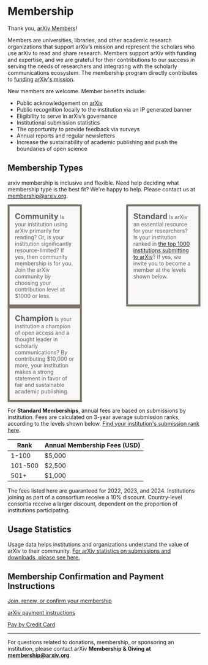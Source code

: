 # Membership
<style>
.mkd-img-60 {
  width:100% !important;
  max-width: 950px;
  margin:20px 0 0 0;
}
.mkd-img-border {
  margin:1em 0px;
  padding:10px;
  border:.25em solid #ededed;
}
.mkd-img-icon {
  border-radius:25%;
  width:150px;
  float:left;
  margin:0 .5em;
}
blockquote {
  border-left:0;
  margin:0;
  padding:0;
}
blockquote ol {
  list-style: none;
  margin: 0;
  padding: 0;
  display: flex;
  flex-direction: row;
  flex-wrap: wrap;
  justify-content: space-between;
}
blockquote ol li {
  width: 100%;
  padding:1em;
  -webkit-box-shadow: 0px 3px 8px 0px rgba(0,0,0,0.1);
  -moz-box-shadow: 0px 3px 8px 0px rgba(0,0,0,0.1);
  box-shadow: 0px 3px 8px 0px rgba(0,0,0,0.1);
  min-height:90px;
}
blockquote ol li strong {
  font-size: 20px;
}
blockquote ol li:nth-child(1) {
  border: 5px solid #7c7469;
  background: #f9f7f7;
}
blockquote ol li:nth-child(2) {
  border: 5px solid #7c7469;
  background: #f9f7f7;
}
blockquote ol li:nth-child(3) {
  border: 5px solid #7c7469;
  background: #f9f7f7;
}
blockquote ol li::after {
  content: "";
  margin: 0;
}
blockquote ol li img {
  height:40px;
  display:block;
  margin:1em auto 0 auto;
}
h2, h2, h4, h5 {
  clear:both;
}
aside {
  float:left;
  clear:both;
  width:100%;
}
@media (min-width: 576px) {
  blockquote ol li {
    width: calc(33% - 10px);
  }
}
</style>


Thank you, [arXiv Members](ourmembers)!

Members are universities, libraries, and other academic research organizations that support arXiv’s mission and represent the scholars who use arXiv to read and share research. Members support arXiv with funding and expertise, and we are grateful for their contributions to our success in serving the needs of researchers and integrating with the scholarly communications ecosystem. The membership program directly contributes to [funding](funding) [arXiv's mission](index).

New members are welcome. Member benefits include:
-  Public acknowledgement on [arXiv](ourmembers)
-  Public recognition locally to the institution via an IP generated banner
-  Eligibility to serve in arXiv’s governance
-  Institutional submission statistics
-  The opportunity to provide feedback via surveys
-  Annual reports and regular newsletters
-  Increase the sustainability of academic publishing and push the boundaries of open science

## Membership Types

arxiv membership is inclusive and flexible. Need help deciding what membership type is the best fit? We're happy to help. Please contact us  at membership@arxiv.org.

> 1. **Community**
> Is your institution using arXiv primarily for reading? Or, is your institution significantly resource-limited? If yes, then community membership is for you. Join the arXiv community by choosing your contribution level at $1000 or less. 
> 1. **Standard**
> Is arXiv an essential resource for your researchers? Is your institution ranked in [the top 1000 institutions submitting to arXiv](reports/2020_institution_submissions)? If yes, we invite you to become a member at the levels shown below. 
> 1. **Champion**
> Is your institution a champion of open access and a thought leader in scholarly communications? By contributing $10,000 or more, your institution makes a strong statement in favor of fair and sustainable academic publishing. 

For **Standard Memberships**, annual fees are based on submissions by institution. Fees are calculated on 3-year average submission ranks, according to the levels shown below. [Find your institution's submission rank here](reports/2020_institution_submissions).

|Rank   |Annual Membership Fees (USD)
|-----------------------------|:--------------------|
| 1-100 | $5,000 |
| 101-500 | $2,500 |
| 501+ | $1,000 |

The fees listed here are guaranteed for 2022, 2023, and 2024.
Institutions joining as part of a consortium receive a 10% discount. Country-level consortia receive a larger discount, dependent on the proportion of institutions participating.

## Usage Statistics

Usage data helps institutions and organizations understand the value of arXiv to their community. [For arXiv statistics on submissions and downloads, please see here.](reports/2020_usage)

## Membership Confirmation and Payment Instructions

<a href="membership_confirm" class="button-fancy">Join, renew, or confirm your membership <span> </span></a>

<a href="arXiv-payment-info.pdf" class="button-fancy">arXiv payment instructions <span> </span></a>

<a href="donate" class="button-fancy">Pay by Credit Card <span> </span></a>

---
For questions related to donations, membership, or sponsoring an institution, please contact arXiv **Membership & Giving at membership@arxiv.org**.
